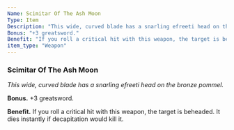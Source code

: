 ```yaml
---
Name: Scimitar Of The Ash Moon
Type: Item
Description: "This wide, curved blade has a snarling efreeti head on the bronze pommel."
Bonus: "+3 greatsword."
Benefit: "If you roll a critical hit with this weapon, the target is beheaded. It dies instantly if decapitation would kill it."
item_type: "Weapon"
---
```


### Scimitar Of The Ash Moon

_This wide, curved blade has a snarling efreeti head on the bronze pommel._

**Bonus.** +3 greatsword.

**Benefit.** If you roll a critical hit with this weapon, the target is beheaded. It dies instantly if decapitation would kill it.

